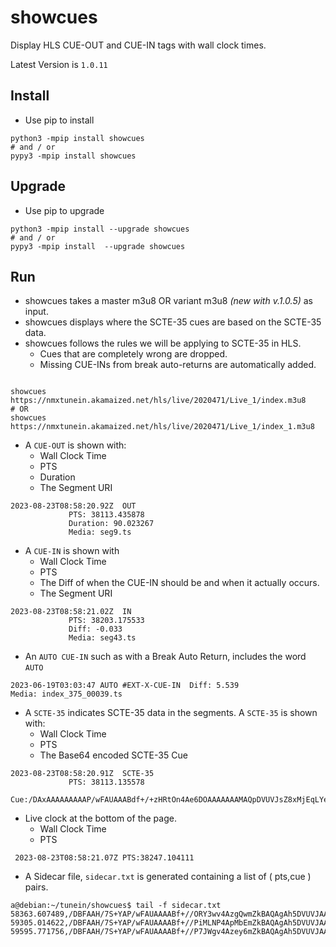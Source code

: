 # showcues
Display HLS CUE-OUT and CUE-IN tags with wall clock times.

 Latest Version is `1.0.11`

## Install 
* Use pip to install
```rebol
python3 -mpip install showcues 
# and / or 
pypy3 -mpip install showcues
```
## Upgrade
* Use pip to upgrade
```rebol
python3 -mpip install --upgrade showcues 
# and / or 
pypy3 -mpip install  --upgrade showcues
```

## Run 
* showcues takes a master m3u8 OR variant m3u8 _(new with v.1.0.5)_ as input.
* showcues displays where the SCTE-35 cues are based on the SCTE-35 data.
* showcues follows the rules we will be applying to SCTE-35 in HLS. 
   * Cues that are completely wrong are dropped.
   * Missing CUE-INs from break auto-returns are automatically added.
   
```rebol

showcues https://nmxtunein.akamaized.net/hls/live/2020471/Live_1/index.m3u8
# OR
showcues https://nmxtunein.akamaized.net/hls/live/2020471/Live_1/index_1.m3u8

```

* A `CUE-OUT` is shown with:
    * Wall Clock Time
    * PTS 
    * Duration
    * The Segment URI
  
```smalltalk
2023-08-23T08:58:20.92Z  OUT                                                    
			 PTS: 38113.435878
			 Duration: 90.023267
			 Media: seg9.ts

```

* A `CUE-IN` is shown with
    * Wall Clock Time
    * PTS
    * The Diff of when the CUE-IN should be and when it actually occurs.
    * The Segment URI 
```smalltalk
2023-08-23T08:58:21.02Z  IN                                                     
			 PTS: 38203.175533
			 Diff: -0.033
			 Media: seg43.ts

```
  * An `AUTO CUE-IN` such as with a Break Auto Return, includes the word `AUTO`
```smalltalk
2023-06-19T03:03:47 AUTO #EXT-X-CUE-IN  Diff: 5.539 
Media: index_375_00039.ts
```
* A `SCTE-35` indicates SCTE-35 data in the segments. A `SCTE-35` is shown with:
  * Wall Clock Time
  * PTS
  * The Base64 encoded SCTE-35 Cue 
  
```smalltalk
2023-08-23T08:58:20.91Z  SCTE-35                                                
			 PTS: 38113.135578
			 Cue:/DAxAAAAAAAAAP/wFAUAAABdf+/+zHRtOn4Ae6DOAAAAAAAMAQpDVUVJsZ8xMjEqLYemJQ==

```

* Live clock at the bottom of the page.
  * Wall Clock Time
  * PTS
```smalltalk
 2023-08-23T08:58:21.07Z PTS:38247.104111
```

* A Sidecar file, `sidecar.txt` is generated containing a list of ( pts,cue ) pairs.
```rebol
a@debian:~/tunein/showcues$ tail -f sidecar.txt 
58363.607489,/DBFAAH/7S+YAP/wFAUAAAABf+//ORY3wv4AzgQwmZkBAQAgAh5DVUVJAAAAAH/AAADN/mABCDEwMTAwMDAwNAAAAADgrVWi
59305.014622,/DBFAAH/7S+YAP/wFAUAAAABf+//PiMLNP4ApMbEmZkBAQAgAh5DVUVJAAAAAH/AAACky4ABCDEwMTAwMDAwNAAAAAClR6us
59595.771756,/DBFAAH/7S+YAP/wFAUAAAABf+//P7JWgv4Azey6mZkBAQAgAh5DVUVJAAAAAH/AAADN/mABCDEwMTAwMDAwNAAAAAC+xYYV
```
